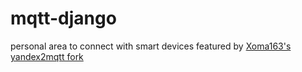 # mqtt-django
personal area to connect with smart devices
featured by [Xoma163's yandex2mqtt fork](https://github.com/Xoma163/yandex2mqtt)
